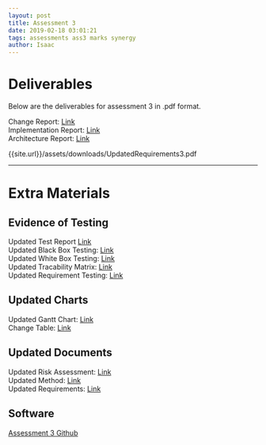 ```yaml
---
layout: post
title: Assessment 3
date: 2019-02-18 03:01:21
tags: assessments ass3 marks synergy
author: Isaac
---
```


<h1 id="DocTop">Deliverables</h1>

<p>Below are the deliverables for assessment 3 in .pdf format.</p>

Change Report: [Link][1] <br>
Implementation Report: [Link][2] <br>
Architecture Report: [Link][Arch] <br>

[1]:{{site.url}}/assets/downloads/Change3.pdf
[2]:{{site.url}}/assets/downloads/Impl3.pdf
[Arch]:{{site.ury}}/assets/downloads/Arch3.pdf

{{site.url}}/assets/downloads/UpdatedRequirements3.pdf
<hr/>
<h1 id="ExtraMaterials">Extra Materials</h1>
<h2 id="TestingEvidence">Evidence of Testing</h2>

Updated Test Report [Link][1AA] <br>
Updated Black Box Testing: [Link][1a] <br>
Updated White Box Testing: [Link][2a] <br>
Updated Tracability Matrix: [Link][3a] <br>
Updated Requirement Testing: [Link][4a] <br>

[1AA]:{{site.url}}/assets/downloads/UpdatedTestReport3.pdf
[1a]:{{site.url}}/assets/downloads/UpdatedBlackBoxTests3.pdf
[2a]:{{site.url}}/assets/downloads/UpdatedWhiteBoxTesting3.pdf
[3a]:{{site.url}}/assets/downloads/UpdatedTraceabilityMatrix3.pdf
[4a]:{{site.url}}/assets/downloads/UpdatedRequirementTesting3.pdf
<h2 id="Charts">Updated Charts</h2>

Updated Gantt Chart: [Link][Gantt] <br>
Change Table: [Link][ChangeTable] <br>

[Gantt]:{{site.url}}/assets/downloads/UpdatedGanttChart3.pdf
[ChangeTable]:{{site.url}}/assets/downloads/ChangeTable3.pdf
<h2 id="UpdatedDocuments">Updated Documents</h2>

Updated Risk Assessment: [Link][RiskAssessment] <br>
Updated Method: [Link][Method] <br>
Updated Requirements: [Link][Reqs] <br>

[RiskAssessment]:{{site.url}}/assets/downloads/UpdatedRiskAssessment3.pdf
[Method]:{{site.url}}/assets/downloads/UpdatedMethod.pdf
[Reqs]:{{site.url}}/assets/downloads/UpdatedRequirements3.pdf
<h2 id="CraigGame">Software</h2>

[Assessment 3 Github][github]

[github]:https://github.com/TeamCraigZombie/Assessment3
